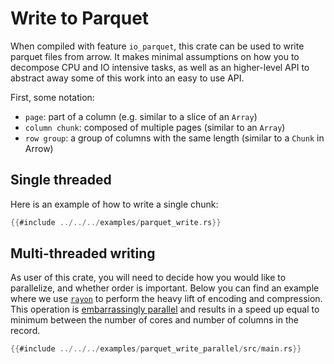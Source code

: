 # Write to Parquet

When compiled with feature `io_parquet`, this crate can be used to write parquet files
from arrow.
It makes minimal assumptions on how you to decompose CPU and IO intensive tasks, as well
as an higher-level API to abstract away some of this work into an easy to use API.

First, some notation:

* `page`: part of a column (e.g. similar to a slice of an `Array`)
* `column chunk`: composed of multiple pages (similar to an `Array`)
* `row group`: a group of columns with the same length (similar to a `Chunk` in Arrow)

## Single threaded

Here is an example of how to write a single chunk:

```rust
{{#include ../../../examples/parquet_write.rs}}
```

## Multi-threaded writing

As user of this crate, you will need to decide how you would like to parallelize,
and whether order is important. Below you can find an example where we
use [`rayon`](https://crates.io/crates/rayon) to perform the heavy lift of
encoding and compression.
This operation is [embarrassingly parallel](https://en.wikipedia.org/wiki/Embarrassingly_parallel)
and results in a speed up equal to minimum between the number of cores
and number of columns in the record.

```rust
{{#include ../../../examples/parquet_write_parallel/src/main.rs}}
```
